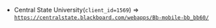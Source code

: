  - Central State University(`client_id=1569`) => [`https://centralstate.blackboard.com/webapps/Bb-mobile-bb_bb60/`](https://centralstate.blackboard.com/webapps/Bb-mobile-bb_bb60/)
